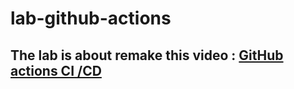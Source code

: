 # lab-github-actions
## The lab is about remake this video  :  [GitHub actions CI /CD](https://youtu.be/mFFXuXjVgkU?feature=shared)


